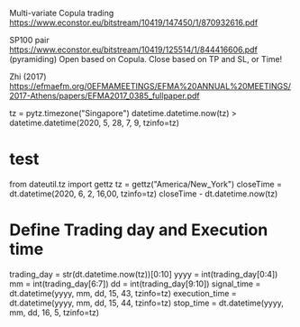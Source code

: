 Multi-variate Copula trading
https://www.econstor.eu/bitstream/10419/147450/1/870932616.pdf

SP100 pair
https://www.econstor.eu/bitstream/10419/125514/1/844416606.pdf
  (pyramiding)
  Open based on Copula. Close based on TP and SL, or Time!
  
Zhi (2017)
https://efmaefm.org/0EFMAMEETINGS/EFMA%20ANNUAL%20MEETINGS/2017-Athens/papers/EFMA2017_0385_fullpaper.pdf


tz = pytz.timezone("Singapore")
datetime.datetime.now(tz) > datetime.datetime(2020, 5, 28, 7, 9, tzinfo=tz)

# test
from dateutil.tz import gettz
tz = gettz("America/New_York")
closeTime = dt.datetime(2020, 6, 2, 16,00, tzinfo=tz)
closeTime - dt.datetime.now(tz)


# Define Trading day and Execution time
trading_day = str(dt.datetime.now(tz))[0:10]
yyyy = int(trading_day[0:4])
mm = int(trading_day[6:7])
dd = int(trading_day[9:10])
signal_time = dt.datetime(yyyy, mm, dd, 15, 43, tzinfo=tz)
execution_time = dt.datetime(yyyy, mm, dd, 15, 44, tzinfo=tz)
stop_time =  dt.datetime(yyyy, mm, dd, 16, 5, tzinfo=tz)
